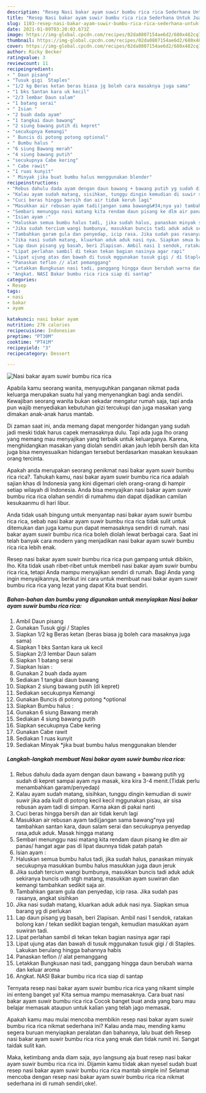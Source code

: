 ```yaml
---
description: "Resep Nasi bakar ayam suwir bumbu rica rica Sederhana Untuk Jualan"
title: "Resep Nasi bakar ayam suwir bumbu rica rica Sederhana Untuk Jualan"
slug: 1103-resep-nasi-bakar-ayam-suwir-bumbu-rica-rica-sederhana-untuk-jualan
date: 2021-01-09T03:20:03.673Z
image: https://img-global.cpcdn.com/recipes/02da0807154ae6d2/680x482cq70/nasi-bakar-ayam-suwir-bumbu-rica-rica-foto-resep-utama.jpg
thumbnail: https://img-global.cpcdn.com/recipes/02da0807154ae6d2/680x482cq70/nasi-bakar-ayam-suwir-bumbu-rica-rica-foto-resep-utama.jpg
cover: https://img-global.cpcdn.com/recipes/02da0807154ae6d2/680x482cq70/nasi-bakar-ayam-suwir-bumbu-rica-rica-foto-resep-utama.jpg
author: Ricky Becker
ratingvalue: 3
reviewcount: 11
recipeingredient:
- " Daun pisang"
- "Tusuk gigi  Staples"
- "1/2 kg Beras ketan beras biasa jg boleh cara masaknya juga sama"
- "1 bks Santan kara uk kecil"
- "2/3 lembar Daun salam"
- "1 batang serai"
- " Isian "
- "2 buah dada ayam"
- "1 tangkai daun bawang"
- "2 siung bawang putih di kepret"
- "secukupnya Kemangi"
- " Buncis di potong potong optional"
- " Bumbu halus "
- "6 siung Bawang merah"
- "4 siung bawang putih"
- "secukupnya Cabe kering"
- " Cabe rawit"
- "1 ruas kunyit"
- " Minyak jika buat bumbu halus menggunakan blender"
recipeinstructions:
- "Rebus dahulu dada ayam dengan daun bawang + bawang putih yg sudah di kepret sampai ayam nya masak, kira kira 3-4 menit.(Tidak perlu menambahkan garam/penyedap)"
- "Kalau ayam sudah matang, sisihkan, tunggu dingin kemudian di suwir suwir jika ada kulit di potong kecil kecil mggunakan pisau, air sisa rebusan ayam tadi di simpan. Karna akan di pakai nanti"
- "Cuci beras hingga bersih dan air tidak keruh lagi"
- "Masukkan air rebusan ayam tadi(jangan sama bawang&#34;nya ya) tambahkan santan kara, daun salam serai dan secukupnya penyedap rasa,aduk aduk. Masak hingga matang"
- "Sembari menunggu nasi matang kita rendam daun pisang ke dlm air panas/ hangat agar pas di lipat daunnya tidak patah patah"
- "Isian ayam :"
- "Haluskan semua bumbu halus tadi, jika sudah halus, panaskan minyak secukupnya masukkan bumbu halus masukkan juga daun jeruk"
- "Jika sudah tercium wangi bumbunya, masukkan buncis tadi aduk aduk sekiranya buncis udh stgh matang, masukkan ayam suwiran dan kemangi tambahkan sedikit saja air."
- "Tambahkan garam gula dan penyedap, icip rasa. Jika sudah pas rasanya, angkat sisihkan"
- "Jika nasi sudah matang, kluarkan aduk aduk nasi nya. Siapkan smua barang yg di perlukan"
- "Lap daun pisang yg basah, beri 2lapisan. Ambil nasi 1 sendok, ratakan bolong kan / tekan sedikit bagian tengah, kemudian masukkan ayam suwiran tadi."
- "Lipat perlahan sambil di tekan tekan bagian nasinya agar rapi"
- "Lipat ujung atas dan bawah di tusuk mggunakan tusuk gigi / di Staples. Lakukan berulang hingga bahannya habis"
- "Panaskan teflon // alat pemanggang"
- "Letakkan Bungkusan nasi tadi, panggang hingga daun berubah warna dan keluar aroma"
- "Angkat. NASI Bakar bumbu rica rica siap di santap"
categories:
- Resep
tags:
- nasi
- bakar
- ayam

katakunci: nasi bakar ayam 
nutrition: 276 calories
recipecuisine: Indonesian
preptime: "PT30M"
cooktime: "PT41M"
recipeyield: "3"
recipecategory: Dessert

---
```



![Nasi bakar ayam suwir bumbu rica rica](https://img-global.cpcdn.com/recipes/02da0807154ae6d2/680x482cq70/nasi-bakar-ayam-suwir-bumbu-rica-rica-foto-resep-utama.jpg)

Apabila kamu seorang wanita, menyuguhkan panganan nikmat pada keluarga merupakan suatu hal yang menyenangkan bagi anda sendiri. Kewajiban seorang  wanita bukan sekadar mengatur rumah saja, tapi anda pun wajib menyediakan kebutuhan gizi tercukupi dan juga masakan yang dimakan anak-anak harus mantab.

Di zaman  saat ini, anda memang dapat mengorder hidangan yang sudah jadi meski tidak harus capek memasaknya dulu. Tapi ada juga lho orang yang memang mau menyajikan yang terbaik untuk keluarganya. Karena, menghidangkan masakan yang diolah sendiri akan jauh lebih bersih dan kita juga bisa menyesuaikan hidangan tersebut berdasarkan masakan kesukaan orang tercinta. 



Apakah anda merupakan seorang penikmat nasi bakar ayam suwir bumbu rica rica?. Tahukah kamu, nasi bakar ayam suwir bumbu rica rica adalah sajian khas di Indonesia yang kini digemari oleh orang-orang di hampir setiap wilayah di Indonesia. Anda bisa menyajikan nasi bakar ayam suwir bumbu rica rica olahan sendiri di rumahmu dan dapat dijadikan camilan kesukaanmu di hari libur.

Anda tidak usah bingung untuk menyantap nasi bakar ayam suwir bumbu rica rica, sebab nasi bakar ayam suwir bumbu rica rica tidak sulit untuk ditemukan dan juga kamu pun dapat memasaknya sendiri di rumah. nasi bakar ayam suwir bumbu rica rica boleh diolah lewat berbagai cara. Saat ini telah banyak cara modern yang menjadikan nasi bakar ayam suwir bumbu rica rica lebih enak.

Resep nasi bakar ayam suwir bumbu rica rica pun gampang untuk dibikin, lho. Kita tidak usah ribet-ribet untuk membeli nasi bakar ayam suwir bumbu rica rica, tetapi Anda mampu menyajikan sendiri di rumah. Bagi Anda yang ingin menyajikannya, berikut ini cara untuk membuat nasi bakar ayam suwir bumbu rica rica yang lezat yang dapat Kita buat sendiri.

<!--inarticleads1-->

##### Bahan-bahan dan bumbu yang digunakan untuk menyiapkan Nasi bakar ayam suwir bumbu rica rica:

1. Ambil  Daun pisang
1. Gunakan Tusuk gigi / Staples
1. Siapkan 1/2 kg Beras ketan (beras biasa jg boleh cara masaknya juga sama)
1. Siapkan 1 bks Santan kara uk kecil
1. Siapkan 2/3 lembar Daun salam
1. Siapkan 1 batang serai
1. Siapkan  Isian :
1. Gunakan 2 buah dada ayam
1. Sediakan 1 tangkai daun bawang
1. Siapkan 2 siung bawang putih (di kepret)
1. Sediakan secukupnya Kemangi
1. Gunakan  Buncis di potong potong *optional
1. Siapkan  Bumbu halus :
1. Gunakan 6 siung Bawang merah
1. Sediakan 4 siung bawang putih
1. Siapkan secukupnya Cabe kering
1. Gunakan  Cabe rawit
1. Sediakan 1 ruas kunyit
1. Sediakan  Minyak *jika buat bumbu halus menggunakan blender




<!--inarticleads2-->

##### Langkah-langkah membuat Nasi bakar ayam suwir bumbu rica rica:

1. Rebus dahulu dada ayam dengan daun bawang + bawang putih yg sudah di kepret sampai ayam nya masak, kira kira 3-4 menit.(Tidak perlu menambahkan garam/penyedap)
1. Kalau ayam sudah matang, sisihkan, tunggu dingin kemudian di suwir suwir jika ada kulit di potong kecil kecil mggunakan pisau, air sisa rebusan ayam tadi di simpan. Karna akan di pakai nanti
1. Cuci beras hingga bersih dan air tidak keruh lagi
1. Masukkan air rebusan ayam tadi(jangan sama bawang&#34;nya ya) tambahkan santan kara, daun salam serai dan secukupnya penyedap rasa,aduk aduk. Masak hingga matang
1. Sembari menunggu nasi matang kita rendam daun pisang ke dlm air panas/ hangat agar pas di lipat daunnya tidak patah patah
1. Isian ayam :
1. Haluskan semua bumbu halus tadi, jika sudah halus, panaskan minyak secukupnya masukkan bumbu halus masukkan juga daun jeruk
1. Jika sudah tercium wangi bumbunya, masukkan buncis tadi aduk aduk sekiranya buncis udh stgh matang, masukkan ayam suwiran dan kemangi tambahkan sedikit saja air.
1. Tambahkan garam gula dan penyedap, icip rasa. Jika sudah pas rasanya, angkat sisihkan
1. Jika nasi sudah matang, kluarkan aduk aduk nasi nya. Siapkan smua barang yg di perlukan
1. Lap daun pisang yg basah, beri 2lapisan. Ambil nasi 1 sendok, ratakan bolong kan / tekan sedikit bagian tengah, kemudian masukkan ayam suwiran tadi.
1. Lipat perlahan sambil di tekan tekan bagian nasinya agar rapi
1. Lipat ujung atas dan bawah di tusuk mggunakan tusuk gigi / di Staples. Lakukan berulang hingga bahannya habis
1. Panaskan teflon // alat pemanggang
1. Letakkan Bungkusan nasi tadi, panggang hingga daun berubah warna dan keluar aroma
1. Angkat. NASI Bakar bumbu rica rica siap di santap




Ternyata resep nasi bakar ayam suwir bumbu rica rica yang nikamt simple ini enteng banget ya! Kita semua mampu memasaknya. Cara buat nasi bakar ayam suwir bumbu rica rica Cocok banget buat anda yang baru mau belajar memasak ataupun untuk kalian yang telah jago memasak.

Apakah kamu mau mulai mencoba membikin resep nasi bakar ayam suwir bumbu rica rica nikmat sederhana ini? Kalau anda mau, mending kamu segera buruan menyiapkan peralatan dan bahannya, lalu buat deh Resep nasi bakar ayam suwir bumbu rica rica yang enak dan tidak rumit ini. Sangat taidak sulit kan. 

Maka, ketimbang anda diam saja, ayo langsung aja buat resep nasi bakar ayam suwir bumbu rica rica ini. Dijamin kamu tiidak akan nyesel sudah buat resep nasi bakar ayam suwir bumbu rica rica mantab simple ini! Selamat mencoba dengan resep nasi bakar ayam suwir bumbu rica rica nikmat sederhana ini di rumah sendiri,oke!.

